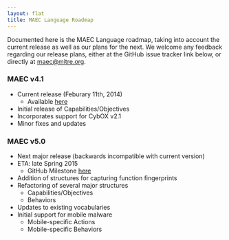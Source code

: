 ```yaml
---
layout: flat
title: MAEC Language Roadmap
---
```


Documented here is the MAEC Language roadmap, taking into account the current release as well as our plans for the next. We welcome any feedback regarding our release plans, either at the GitHub issue tracker link below, or directly at <a href="mailto:maec@mitre.org">maec@mitre.org</a>. 

<div class="row">
  <div class="col-md-6">
    <div class="panel panel-default">
      <div class="panel-heading">
        <h3 class="panel-title"><b>MAEC v4.1</b></h3>
      </div>
      <div class="panel-body">
		  <ul>
			<li>Current release (Feburary 11th, 2014)
		      <ul>
			    <li>Available <a href="http://maec.mitre.org/language/version4.1/">here</a></li>
			  </ul>
			</li>
			<li>Initial release of Capabilities/Objectives</li>
			<li>Incorporates support for CybOX v2.1</li>
			<li>Minor fixes and updates</li>
		  </ul> 
      </div>
    </div>
  </div>
  <div class="col-md-6">
    <div class="panel panel-default">
      <div class="panel-heading">
        <h3 class="panel-title"><b>MAEC v5.0</b></h3>
      </div>
      <div class="panel-body">
        <ul>
		  <li>Next major release (backwards incompatible with current version)</li>
		  <li>ETA: late Spring 2015
		    <ul>
			  <li>GitHub Milestone <a href="https://github.com/MAECProject/schemas/milestones/MAEC%205.0">here</a></li>
			</ul>
		  <li>Addition of structures for capturing function fingerprints</li>
		  <li>Refactoring of several major structures
		    <ul>
			  <li>Capabilities/Objectives</li>
			  <li>Behaviors</li>
			</ul>
		  </li>
		  <li>Updates to existing vocabularies</li>
		  <li>Initial support for mobile malware
		    <ul>
			  <li>Mobile-specific Actions</li>
			  <li>Mobile-specific Behaviors</li>
			</ul>
		  </li>
		</ul>
      </div>
    </div>
  </div>
</div>